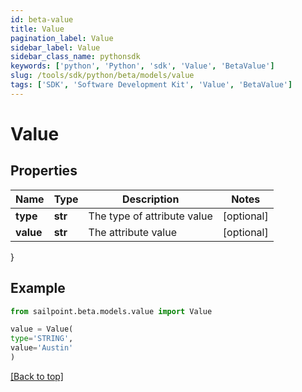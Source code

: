 ```yaml
---
id: beta-value
title: Value
pagination_label: Value
sidebar_label: Value
sidebar_class_name: pythonsdk
keywords: ['python', 'Python', 'sdk', 'Value', 'BetaValue'] 
slug: /tools/sdk/python/beta/models/value
tags: ['SDK', 'Software Development Kit', 'Value', 'BetaValue']
---
```


# Value


## Properties

Name | Type | Description | Notes
------------ | ------------- | ------------- | -------------
**type** | **str** | The type of attribute value | [optional] 
**value** | **str** | The attribute value | [optional] 
}

## Example

```python
from sailpoint.beta.models.value import Value

value = Value(
type='STRING',
value='Austin'
)

```
[[Back to top]](#) 

